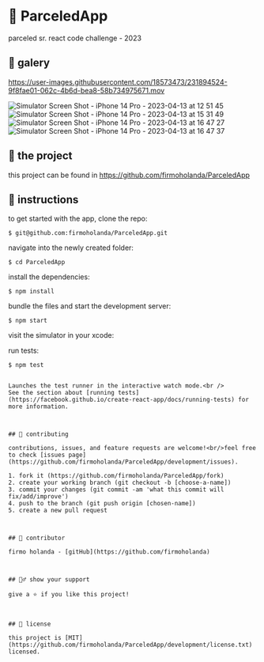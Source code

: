 # 📃 ParceledApp
parceled sr. react code challenge - 2023


## 📡 galery


https://user-images.githubusercontent.com/18573473/231894524-9f8fae01-062c-4b6d-bea8-58b734975671.mov


![Simulator Screen Shot - iPhone 14 Pro - 2023-04-13 at 12 51 45](https://user-images.githubusercontent.com/18573473/231894026-c59b3e9f-fb56-41e0-8286-d1257f78096c.png)
![Simulator Screen Shot - iPhone 14 Pro - 2023-04-13 at 15 31 49](https://user-images.githubusercontent.com/18573473/231894042-8e0b6446-70ae-48f8-8f8e-3727e492f915.png)
![Simulator Screen Shot - iPhone 14 Pro - 2023-04-13 at 16 47 27](https://user-images.githubusercontent.com/18573473/231894052-a6509ca3-8a9a-46ec-a831-563f5f73631e.png)
![Simulator Screen Shot - iPhone 14 Pro - 2023-04-13 at 16 47 37](https://user-images.githubusercontent.com/18573473/231894063-f36f1d84-4eb0-46a0-b530-9f5bfb2b7b8b.png)


## 🚀 the project

this project can be found in https://github.com/firmoholanda/ParceledApp


## 🔨 instructions

to get started with the app, clone the repo:
```
$ git@github.com:firmoholanda/ParceledApp.git
```

navigate into the newly created folder:
```
$ cd ParceledApp
```

install the dependencies:
```
$ npm install
```

bundle the files and start the development server:
```
$ npm start
```

visit the simulator in your xcode:

run tests:
```
$ npm test


Launches the test runner in the interactive watch mode.<br />
See the section about [running tests](https://facebook.github.io/create-react-app/docs/running-tests) for more information.



## 🤝 contributing

contributions, issues, and feature requests are welcome!<br/>feel free to check [issues page](https://github.com/firmoholanda/ParceledApp/development/issues).

1. fork it (https://github.com/firmoholanda/ParceledApp/fork)
2. create your working branch (git checkout -b [choose-a-name])
3. commit your changes (git commit -am 'what this commit will fix/add/improve')
4. push to the branch (git push origin [chosen-name])
5. create a new pull request



## 🤖 contributor

firmo holanda - [gitHub](https://github.com/firmoholanda)



## 🙋‍♂ show your support

give a ⭐️ if you like this project!



## 📝 license

this project is [MIT](https://github.com/firmoholanda/ParceledApp/development/license.txt) licensed.
